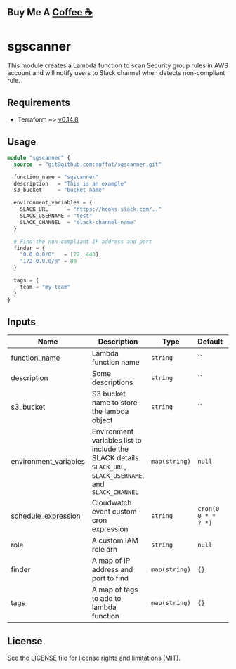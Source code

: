 ## Buy Me A [Coffee ☕️](https://www.buymeacoffee.com/devopsid)

# sgscanner

This module creates a Lambda function to scan Security group rules in AWS account and will notify users to Slack channel when detects non-compliant rule.

## Requirements

- Terraform ~> [v0.14.8](https://releases.hashicorp.com/terraform/0.14.8/)

## Usage

```tf
module "sgscanner" {
  source  = "git@github.com:muffat/sgscanner.git"

  function_name = "sgscanner"
  description   = "This is an example"
  s3_bucket     = "bucket-name"

  environment_variables = {
    SLACK_URL      = "https://hooks.slack.com/.."
    SLACK_USERNAME = "test"
    SLACK_CHANNEL  = "slack-channel-name"
  }

  # Find the non-compliant IP address and port
  finder = {
    "0.0.0.0/0"   = [22, 443],
    "172.0.0.0/8" = 80
  }

  tags = {
    team = "my-team"
  }
}
```

## Inputs

| Name | Description | Type | Default | Required |
|------|-------------|------|---------|:--------:|
| function_name | Lambda function name | `string` | `` | yes |
| description | Some descriptions | `string` | `` | no |
| s3_bucket | S3 bucket name to store the lambda object | `string` | `` | yes |
| environment_variables | Environment variables list to include the SLACK details. `SLACK_URL`, `SLACK_USERNAME`, and `SLACK_CHANNEL` | `map(string)` | `null` | yes |
| schedule_expression | Cloudwatch event custom cron expression | `string` | `cron(0 0 * * ? *)` | no |
| role | A custom IAM role arn | `string` | `null` | no |
| finder | A map of IP address and port to find | `map(string)` | `{}` | no |
| tags | A map of tags to add to lambda function | `map(string)` | `{}` | no |

## License
See the [LICENSE](LICENSE) file for license rights and limitations (MIT).
